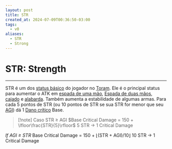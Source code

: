 ```yaml
---
layout: post
title: STR
created_at: 2024-07-09T00:36:50-03:00
tags:
  - v0
aliases:
  - STR
  - Strong
---
```

# STR: Strength
---
STR é um dos [status básico](api/2024/07/2024-07-09-Toram_Status_basico.md) do jogador no [Toram](_draft/2024/07/2024-07-06-Toram.md). Ele é o principal status para aumentar o ATK em [espada de uma mão](_insight/2024/07/2024-07-09-Toram_One_Handed_Sword.md), [Espada de duas mãos](_insight/2024/07/2024-07-09-Toram_Two_Handed_Sword.md), [cajado](_insight/2024/07/2024-07-09-Toram_Staff.md) e [alabarda](_insight/2024/07/2024-07-09-Toram_Halberd.md). Também aumenta a estabilidade de algumas armas. Para cada 5 pontos de STR (ou 10 pontos de STR se sua STR for menor que seu [AGI](_insight/2024/07/2024-07-09-Toram_AGI.md)) dá 1 [Dano crítico](_insight/2024/07/2024-07-10-Toram_Dano_Critico.md) Base.

> [!note] Caso STR $\ge$ AGI
> $Base Critical Damage = 150 + \lfloor\frac{STR}{5}\rfloor$
5 STR → 1 Critical Damage
  
_If AGI ≥ STR_
Base Critical Damage = 150 + ⌊(STR + AGI)/10⌋
10 STR → 1 Critical Damage